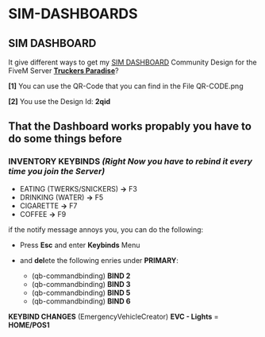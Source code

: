 # SIM-DASHBOARDS

## SIM DASHBOARD

It give different ways to get my [SIM DASHBOARD](https://stryder-it.de/simdashboard/) Community Design
for the FiveM Server [**Truckers Paradise**](https://discord.gg/4KEZ5EfShJ)?

**[1]** You can use the QR-Code that you can find in the File QR-CODE.png

**[2]** You use the Design Id: **2qid**


## That the Dashboard works propably you have to do some things before

### INVENTORY KEYBINDS *(Right Now you have to rebind it every time you join the Server)*
- EATING (TWERKS/SNICKERS) **->** F3
- DRINKING (WATER) **->** F5
- CIGARETTE **->** F7
- COFFEE **->** F9

if the notify message annoys you, you can do the following:

- Press **Esc** and enter **Keybinds** Menu

- and **del**ete the following enries under **PRIMARY**:
  - (qb-commandbinding) **BIND 2**
  - (qb-commandbinding) **BIND 3**
  - (qb-commandbinding) **BIND 5** 
  - (qb-commandbinding) **BIND 6** 


__KEYBIND CHANGES__
(EmergencyVehicleCreator) **EVC - Lights** = **HOME/POS1**
